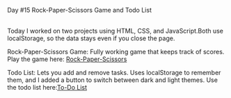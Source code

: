 Day #15
Rock-Paper-Scissors Game and Todo List<br></br>


Today I worked on two projects using HTML, CSS, and JavaScript.Both use localStorage, so the data stays even if you close the page.

Rock-Paper-Scissors Game: Fully working game that keeps track of scores.
Play the game here: [Rock-Paper-Scissors](https://mabhishek-dev.github.io/Rock-Paper-Scissor-Game/)

Todo List: Lets you add and remove tasks. Uses localStorage to remember them, and I added a button to switch between dark and light themes.
Use the todo list here:[To-Do List](https://mabhishek-dev.github.io/Todo-List/)
